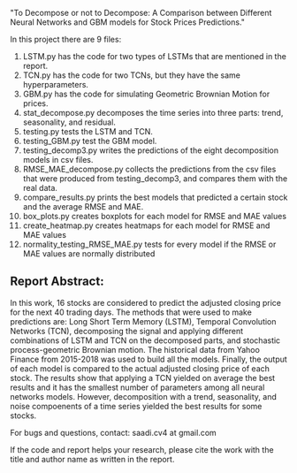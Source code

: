 "To Decompose or not to Decompose: A Comparison between Different Neural Networks and GBM models for Stock Prices Predictions."


In this project there are 9 files:
1. LSTM.py has the code for two types of LSTMs that are mentioned in the report.
2. TCN.py has the code for two TCNs, but they have the same hyperparameters. 
3. GBM.py has the code for simulating Geometric Brownian Motion for prices.
4. stat_decompose.py decomposes the time series into three parts: trend, seasonality, and residual.
5. testing.py tests the LSTM and TCN.
6. testing_GBM.py test the GBM model.
7. testing_decomp3.py writes the predictions of the eight decomposition models in csv files.
8. RMSE_MAE_decompose.py collects the predictions from the csv files that were produced from testing_decomp3, and compares them with the real data.
9. compare_results.py prints the best models that predicted a certain stock and the average RMSE and MAE.
10. box_plots.py creates boxplots for each model for RMSE and MAE values
11. create_heatmap.py creates heatmaps for each model for RMSE and MAE values
12. normality_testing_RMSE_MAE.py tests for every model if the RMSE or MAE values are normally distributed



## Report Abstract: 
In this work, 16 stocks are considered to predict the adjusted closing price for the next 40 trading days. The methods that were used to make predictions are: Long Short Term Memory (LSTM), Temporal Convolution Networks (TCN), decomposing the signal and applying different combinations of LSTM and TCN on the decomposed parts, and stochastic process-geometric Brownian motion. The historical data from Yahoo Finance from 2015-2018 was used to build all the models. Finally, the output of each model is compared to the actual adjusted closing price of each stock. The results show that applying a TCN yielded on average the best results and it has the smallest number of parameters among all neural networks models. However, decomposition with a trend, seasonality, and noise compoenents of a time series yielded the best results for some stocks. 



For bugs and questions, contact: saadi.cv4 at gmail.com



If the code and report helps your research, please cite the work with the title and author name as written in the report.
